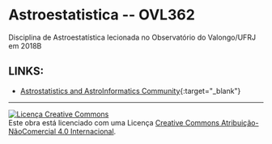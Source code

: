 # Astroestatistica -- OVL362
Disciplina de Astroestatística lecionada no Observatório do Valongo/UFRJ em 2018B


## LINKS:

- [Astrostatistics and AstroInformatics Community](https://asaip.psu.edu/){:target="_blank"}

---
<a rel="license" href="http://creativecommons.org/licenses/by-nc/4.0/"><img alt="Licença Creative Commons" style="border-width:0" src="https://i.creativecommons.org/l/by-nc/4.0/88x31.png" /></a><br />Este obra está licenciado com uma Licença <a rel="license" href="http://creativecommons.org/licenses/by-nc/4.0/">Creative Commons Atribuição-NãoComercial 4.0 Internacional</a>.
